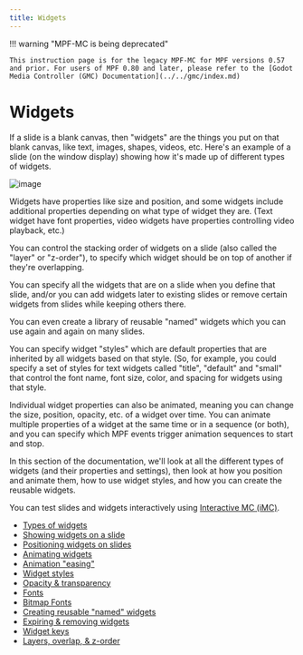 ```yaml
---
title: Widgets
---
```


!!! warning "MPF-MC is being deprecated"

    This instruction page is for the legacy MPF-MC for MPF versions 0.57 and prior. For users of MPF 0.80 and later, please refer to the [Godot Media Controller (GMC) Documentation](../../gmc/index.md)

# Widgets


If a slide is a blank canvas, then "widgets" are the things you put on
that blank canvas, like text, images, shapes, videos, etc. Here's an
example of a slide (on the window display) showing how it's made up of
different types of widgets.

![image](../images/widget_examples.jpg)

Widgets have properties like size and position, and some widgets include
additional properties depending on what type of widget they are. (Text
widget have font properties, video widgets have properties controlling
video playback, etc.)

You can control the stacking order of widgets on a slide (also called
the "layer" or "z-order"), to specify which widget should be on top
of another if they're overlapping.

You can specify all the widgets that are on a slide when you define that
slide, and/or you can add widgets later to existing slides or remove
certain widgets from slides while keeping others there.

You can even create a library of reusable "named" widgets which you
can use again and again on many slides.

You can specify widget "styles" which are default properties that are
inherited by all widgets based on that style. (So, for example, you
could specify a set of styles for text widgets called "title",
"default" and "small" that control the font name, font size, color,
and spacing for widgets using that style.

Individual widget properties can also be animated, meaning you can
change the size, position, opacity, etc. of a widget over time. You can
animate multiple properties of a widget at the same time or in a
sequence (or both), and you can specify which MPF events trigger
animation sequences to start and stop.

In this section of the documentation, we'll look at all the different
types of widgets (and their properties and settings), then look at how
you position and animate them, how to use widget styles, and how you can
create the reusable widgets.

You can test slides and widgets interactively using
[Interactive MC (iMC)](../../tools/imc.md).

* [Types of widgets](types.md)
* [Showing widgets on a slide](adding_widgets.md)
* [Positioning widgets on slides](positioning.md)
* [Animating widgets](animation.md)
* [Animation "easing"](easing.md)
* [Widget styles](styles.md)
* [Opacity & transparency](opacity.md)
* [Fonts](fonts.md)
* [Bitmap Fonts](bitmap_fonts.md)
* [Creating reusable "named" widgets](reusable_widgets.md)
* [Expiring & removing widgets](expire.md)
* [Widget keys](keys.md)
* [Layers, overlap, & z-order](layers.md)
